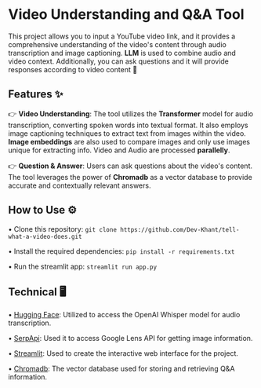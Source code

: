 # Video Understanding and Q&A Tool

This project allows you to input a YouTube video link, and it provides a comprehensive understanding of the video's content through audio transcription and image captioning. **LLM** is used to combine audio and video context. Additionally, you can ask questions and it will provide responses according to video content 🚀

## Features ✨

👉 **Video Understanding**: The tool utilizes the **Transformer** model for audio transcription, converting spoken words into textual format. It also employs image captioning techniques to extract text from images within the video. **Image embeddings** are also used to compare images and only use images unique for extracting info. Video and Audio are processed **parallelly**.

👉 **Question & Answer**: Users can ask questions about the video's content. The tool leverages the power of **Chromadb** as a vector database to provide accurate and contextually relevant answers.

## How to Use ⚙️

• Clone this repository: `git clone https://github.com/Dev-Khant/tell-what-a-video-does.git`

• Install the required dependencies: `pip install -r requirements.txt`

• Run the streamlit app: `streamlit run app.py`

## Technical 🖥️

• [Hugging Face](https://huggingface.co/): Utilized to access the OpenAI Whisper model for audio transcription.

• [SerpApi](https://serpapi.com/): Used it to access Google Lens API for getting image information.

• [Streamlit](https://streamlit.io/): Used to create the interactive web interface for the project.

• [Chromadb](https://www.trychroma.com/): The vector database used for storing and retrieving Q&A information.


